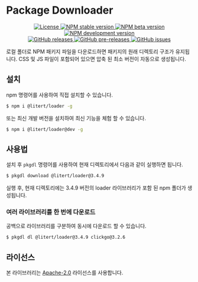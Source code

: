 # Package Downloader

<p align="center">
    <a href="https://github.com/maiyun/package-downloader/blob/master/LICENSE">
        <img alt="License" src="https://img.shields.io/github/license/maiyun/package-downloader?color=blue" />
    </a>
    <a href="https://www.npmjs.com/package/package-downloader">
        <img alt="NPM stable version" src="https://img.shields.io/npm/v/package-downloader?color=brightgreen&logo=npm" />
        <img alt="NPM beta version" src="https://img.shields.io/npm/v/package-downloader/beta?color=yellowgreen&logo=npm" />
        <img alt="NPM development version" src="https://img.shields.io/npm/v/package-downloader/dev?color=yellow&logo=npm" />
    </a><br>
    <a href="https://github.com/maiyun/package-downloader/releases">
        <img alt="GitHub releases" src="https://img.shields.io/github/v/release/maiyun/package-downloader?color=brightgreen&logo=github" />
        <img alt="GitHub pre-releases" src="https://img.shields.io/github/v/release/maiyun/package-downloader?color=yellow&logo=github&include_prereleases" />
    </a>
    <a href="https://github.com/maiyun/package-downloader/issues">
        <img alt="GitHub issues" src="https://img.shields.io/github/issues/maiyun/package-downloader?color=blue&logo=github" />
    </a>
</p>

로컬 폴더로 NPM 패키지 파일을 다운로드하면 패키지의 원래 디렉토리 구조가 유지됩니다. CSS 및 JS 파일이 포함되어 있으면 압축 된 최소 버전이 자동으로 생성됩니다.

## 설치

npm 명령어를 사용하여 직접 설치할 수 있습니다.

```sh
$ npm i @litert/loader -g
```

또는 최신 개발 버전을 설치하여 최신 기능을 체험 할 수 있습니다.

```sh
$ npm i @litert/loader@dev -g
```

## 사용법

설치 후 `pkgdl` 명령어를 사용하여 현재 디렉토리에서 다음과 같이 실행하면 됩니다.

```sh
$ pkgdl download @litert/loader@3.4.9
```

실행 후, 현재 디렉토리에는 3.4.9 버전의 loader 라이브러리가 포함 된 npm 폴더가 생성됩니다.

### 여러 라이브러리를 한 번에 다운로드

공백으로 라이브러리를 구분하여 동시에 다운로드 할 수 있습니다.

```sh
$ pkgdl dl @litert/loader@3.4.9 clickgo@3.2.6
```

## 라이선스

본 라이브러리는 [Apache-2.0](./LICENSE) 라이선스를 사용합니다.